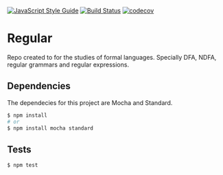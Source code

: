 [![JavaScript Style Guide](https://img.shields.io/badge/code_style-standard-brightgreen.svg)](https://standardjs.com)
[![Build Status](https://travis-ci.org/meyer1994/regular.svg?branch=dev)](https://travis-ci.org/meyer1994/regular)
[![codecov](https://codecov.io/gh/meyer1994/regular/branch/dev/graph/badge.svg)](https://codecov.io/gh/meyer1994/regular)

# Regular

Repo created to for the studies of formal languages. Specially DFA, NDFA, regular grammars and regular expressions.


## Dependencies

The dependecies for this project are Mocha and Standard.
```bash
$ npm install
# or
$ npm install mocha standard
```

## Tests
```bash
$ npm test
```
